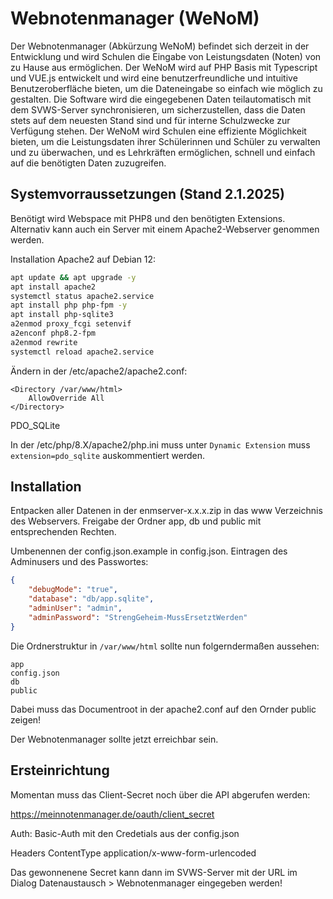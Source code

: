 # Webnotenmanager (WeNoM)

Der Webnotenmanager (Abkürzung WeNoM) befindet sich derzeit in der Entwicklung und wird Schulen die Eingabe von Leistungsdaten (Noten) von zu Hause aus ermöglichen. Der WeNoM wird auf PHP Basis mit Typescript und VUE.js entwickelt und wird eine benutzerfreundliche und intuitive Benutzeroberfläche bieten, um die Dateneingabe so einfach wie möglich zu gestalten. Die Software wird die eingegebenen Daten teilautomatisch mit dem SVWS-Server synchronisieren, um sicherzustellen, dass die Daten stets auf dem neuesten Stand sind und für interne Schulzwecke zur Verfügung stehen. Der WeNoM wird Schulen eine effiziente Möglichkeit bieten, um die Leistungsdaten ihrer Schülerinnen und Schüler zu verwalten und zu überwachen, und es Lehrkräften ermöglichen, schnell und einfach auf die benötigten Daten zuzugreifen.

## Systemvorraussetzungen (Stand 2.1.2025)

Benötigt wird Webspace mit PHP8 und den benötigten Extensions.
Alternativ kann auch ein Server mit einem Apache2-Webserver genommen werden.

Installation Apache2 auf Debian 12:

``` bash
apt update && apt upgrade -y
apt install apache2
systemctl status apache2.service 
apt install php php-fpm -y
apt install php-sqlite3
a2enmod proxy_fcgi setenvif
a2enconf php8.2-fpm
a2enmod rewrite
systemctl reload apache2.service 
```

Ändern in der /etc/apache2/apache2.conf:

```
<Directory /var/www/html>
    AllowOverride All
</Directory>
```

PDO_SQLite

In der /etc/php/8.X/apache2/php.ini muss unter ``` Dynamic Extension ``` muss ``` extension=pdo_sqlite ``` auskommentiert werden.


## Installation

Entpacken aller Datenen in der enmserver-x.x.x.zip in das www Verzeichnis des Webservers.
Freigabe der Ordner app, db und public mit entsprechenden Rechten.

Umbenennen der config.json.example in config.json.
Eintragen des Adminusers und des Passwortes:

```json
{
	"debugMode": "true",
	"database": "db/app.sqlite",
	"adminUser": "admin",
	"adminPassword": "StrengGeheim-MussErsetztWerden"
}
```

Die Ordnerstruktur in ```/var/www/html```  sollte nun folgerndermaßen aussehen:

```
app
config.json
db
public

```
Dabei muss das Documentroot in der apache2.conf auf den Ornder public zeigen!

Der Webnotenmanager sollte jetzt erreichbar sein.

## Ersteinrichtung

Momentan muss das Client-Secret noch über die API abgerufen werden:

https://meinnotenmanager.de/oauth/client_secret

Auth: Basic-Auth mit den Credetials aus der config.json

Headers ContentType application/x-www-form-urlencoded

Das gewonnenene Secret kann dann im SVWS-Server mit der URL im Dialog Datenaustausch > Webnotenmanager eingegeben werden!


